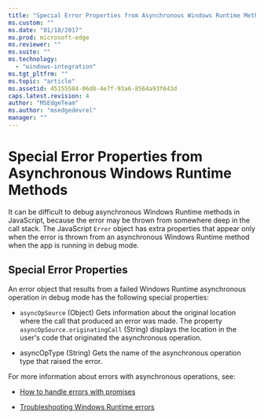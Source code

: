 ```yaml
---
title: "Special Error Properties from Asynchronous Windows Runtime Methods | Microsoft Docs"
ms.custom: ""
ms.date: "01/18/2017"
ms.prod: microsoft-edge
ms.reviewer: ""
ms.suite: ""
ms.technology: 
  - "windows-integration"
ms.tgt_pltfrm: ""
ms.topic: "article"
ms.assetid: 45155584-06d8-4e7f-93a6-8564a93f643d
caps.latest.revision: 4
author: "MSEdgeTeam"
ms.author: "msedgedevrel"
manager: ""
---
```

# Special Error Properties from Asynchronous Windows Runtime Methods
It can be difficult to debug asynchronous Windows Runtime methods in JavaScript, because the error may be thrown from somewhere deep in the call stack. The JavaScript `Error` object has extra properties that appear only when the error is thrown from an asynchronous Windows Runtime method when the app is running in debug mode.  
  
## Special Error Properties  
 An error object that results from a failed Windows Runtime asynchronous operation in debug mode has the following special properties:  
  
-   `asyncOpSource` (Object) Gets information about the original location where the call that produced an error was made. The property `asyncOpSource.originatingCall` (String) displays the location in the user's code that originated the asynchronous operation.  
  
-   asyncOpType (String) Gets the name of the asynchronous operation type that raised the error.  
  
 For more information about errors with asynchronous operations, see:  
  
-   [How to handle errors with promises](https://msdn.microsoft.com/en-us/library/windows/apps/hh700337.aspx)  
  
-   [Troubleshooting Windows Runtime errors](http://msdn.microsoft.com/en-us/1ef7d7df-82ac-441d-8ad0-54ab1318de64)